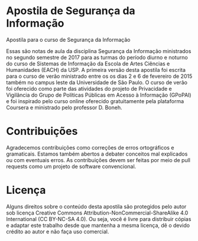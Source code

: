 # Apostila de Segurança da Informação
Apostila para o curso de Segurança da Informação

Essas são notas de aula da disciplina Segurança da Informação ministrados no segundo semestre de 2017 para as turmas do período diurno e noturno do curso de Sistemas de Informação da Escola de Artes Ciências e Humanidades (EACH) da USP.
A primeira versão desta apostila foi escrita para o curso de verão ministrado entre os os dias 2 e 6 de fevereiro de 2015 também no campus leste da Universidade de São Paulo. 
O curso de verão foi oferecido como parte das atividades do projeto de Privacidade e Vigilância do Grupo de Políticas Públicas em Acesso à Informação (GPoPAI) e foi inspirado pelo curso online oferecido gratuitamente pela plataforma Coursera e ministrado pelo professor D. Boneh.

# Contribuições
Agradecemos contribuições como correções de erros ortográficos e gramaticais. Estamos também abertos a debater conceitos mal explicados ou com eventuais erros. As contribuições devem ser feitas por meio de pull requests como um projeto de software convencional.

# Licença
Alguns direitos sobre o conteúdo desta apostila são protegidos pelo autor sob licença Creative Commons
Attribution-NonCommercial-ShareAlike 4.0 International (CC BY-NC-SA 4.0). Ou seja, você  é livre para distribuir cópias e adaptar este trabalho desde que mantenha a mesma licença, dê o devido crédito ao autor e não faça uso comercial.

